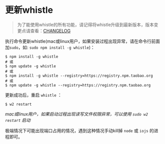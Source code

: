 # 更新whistle
> 为了能使用whistle的所有功能，请记得将whistle升级到最新版本，版本变更点请查看：[CHANGELOG](https://github.com/avwo/whistle/blob/master/CHANGELOG.md#-)

执行命令更新whistle(mac或linux用户，如果安装过程出现异常，请在命令行前面加`sudo`，如: `sudo npm install -g whistle`)：
	
	$ npm install -g whistle 
	# 或
	$ npm update -g whistle
	# 或
	$ npm install -g whistle --registry=https://registry.npm.taobao.org
	# 或
	$ npm update -g whistle --registry=https://registry.npm.taobao.org
	
	
更新成功后，重启 `whistle` ：

	$ w2 restart
	
*mac或linux用户，如果启动过程出现读写文件权限异常，可以使用 `sudo w2 restart` 启动*

极端情况下可能出现端口占用的情况，遇到这种情况手动kill掉 `node` 或 `iojs` 的进程即可。